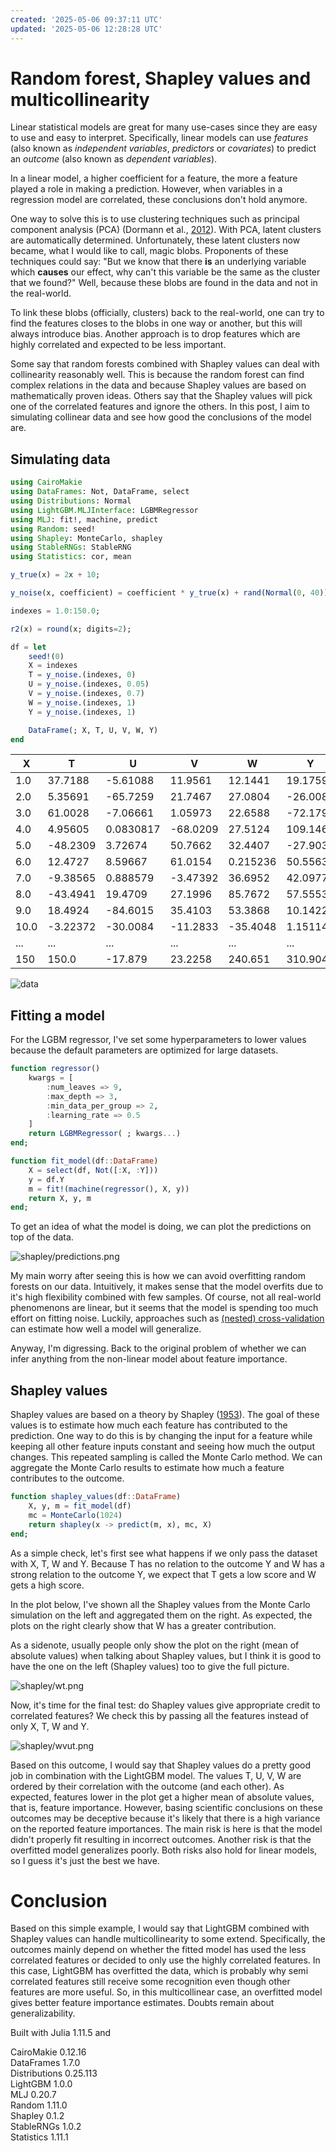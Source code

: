 ```yaml
---
created: '2025-05-06 09:37:11 UTC'
updated: '2025-05-06 12:28:28 UTC'
---
```


# Random forest, Shapley values and multicollinearity

Linear statistical models are great for many use-cases since they are easy to use and easy to interpret.
Specifically, linear models can use _features_ (also known as _independent variables_, _predictors_ or _covariates_) to predict an _outcome_ (also known as _dependent variables_).

In a linear model, a higher coefficient for a feature, the more a feature played a role in making a prediction.
However, when variables in a regression model are correlated, these conclusions don't hold anymore.

One way to solve this is to use clustering techniques such as principal component analysis (PCA) (Dormann et al., [2012](https://doi.org/10.1111/j.1600-0587.2012.07348.x)).
With PCA, latent clusters are automatically determined.
Unfortunately, these latent clusters now became, what I would like to call, magic blobs.
Proponents of these techniques could say:
"But we know that there **is** an underlying variable which **causes** our effect, why can't this variable be the same as the cluster that we found?"
Well, because these blobs are found in the data and not in the real-world.

To link these blobs (officially, clusters) back to the real-world, one can try to find the features closes to the blobs in one way or another, but this will always introduce bias.
Another approach is to drop features which are highly correlated and expected to be less important.

Some say that random forests combined with Shapley values can deal with collinearity reasonably well.
This is because the random forest can find complex relations in the data and because Shapley values are based on mathematically proven ideas.
Others say that the Shapley values will pick one of the correlated features and ignore the others.
In this post, I aim to simulating collinear data and see how good the conclusions of the model are.

## Simulating data

```julia
using CairoMakie
using DataFrames: Not, DataFrame, select
using Distributions: Normal
using LightGBM.MLJInterface: LGBMRegressor
using MLJ: fit!, machine, predict
using Random: seed!
using Shapley: MonteCarlo, shapley
using StableRNGs: StableRNG
using Statistics: cor, mean
```

```julia
y_true(x) = 2x + 10;
```

```julia
y_noise(x, coefficient) = coefficient * y_true(x) + rand(Normal(0, 40));
```

```julia
indexes = 1.0:150.0;
```

```julia
r2(x) = round(x; digits=2);
```

```julia
df = let
    seed!(0)
    X = indexes
    T = y_noise.(indexes, 0)
    U = y_noise.(indexes, 0.05)
    V = y_noise.(indexes, 0.7)
    W = y_noise.(indexes, 1)
    Y = y_noise.(indexes, 1)

    DataFrame(; X, T, U, V, W, Y)
end
```

X | T | U | V | W | Y
--- | --- | --- | --- | --- | ---
1.0 | 37.7188 | -5.61088 | 11.9561 | 12.1441 | 19.1759
2.0 | 5.35691 | -65.7259 | 21.7467 | 27.0804 | -26.0083
3.0 | 61.0028 | -7.06661 | 1.05973 | 22.6588 | -72.1792
4.0 | 4.95605 | 0.0830817 | -68.0209 | 27.5124 | 109.146
5.0 | -48.2309 | 3.72674 | 50.7662 | 32.4407 | -27.9034
6.0 | 12.4727 | 8.59667	| 61.0154 | 0.215236 | 50.5563
7.0 | -9.38565 | 0.888579 | -3.47392 | 36.6952 | 42.0977
8.0 | -43.4941 | 19.4709 | 27.1996 | 85.7672 | 57.5553
9.0 | 18.4924 | -84.6015 | 35.4103 | 53.3868 | 10.1422
10.0 | -3.22372 | -30.0084 | -11.2833 | -35.4048 | 1.15114
... | ... | ... | ... | ... | ...
150 | 150.0 | -17.879 | 23.2258 | 240.651 | 310.904 | 228.384

![data](/files/e80f59ace2862d34)

## Fitting a model

For the LGBM regressor, I've set some hyperparameters to lower values because the default parameters are optimized for large datasets.

```julia
function regressor()
    kwargs = [
        :num_leaves => 9,
        :max_depth => 3,
        :min_data_per_group => 2,
        :learning_rate => 0.5
    ]
    return LGBMRegressor( ; kwargs...)
end;
```

```julia
function fit_model(df::DataFrame)
    X = select(df, Not([:X, :Y]))
    y = df.Y
    m = fit!(machine(regressor(), X, y))
    return X, y, m
end;
```

To get an idea of what the model is doing, we can plot the predictions on top of the data.

![shapley/predictions.png](/files/7f3319f234dad8be)

My main worry after seeing this is how we can avoid overfitting random forests on our data.
Intuitively, it makes sense that the model overfits due to it's high flexibility combined with few samples.
Of course, not all real-world phenomenons are linear, but it seems that the model is spending too much effort on fitting noise.
Luckily, approaches such as [(nested) cross-validation](/posts/nested-cv) can estimate how well a model will generalize.

Anyway, I'm digressing.
Back to the original problem of whether we can infer anything from the non-linear model about feature importance.

## Shapley values

Shapley values are based on a theory by Shapley ([1953](https://doi.org/10.1515/9781400881970-018)).
The goal of these values is to estimate how much each feature has contributed to the prediction.
One way to do this is by changing the input for a feature while keeping all other feature inputs constant and seeing how much the output changes.
This repeated sampling is called the Monte Carlo method.
We can aggregate the Monte Carlo results to estimate how much a feature contributes to the outcome.

```julia
function shapley_values(df::DataFrame)
    X, y, m = fit_model(df)
    mc = MonteCarlo(1024)
    return shapley(x -> predict(m, x), mc, X)
end;
```

As a simple check, let's first see what happens if we only pass the dataset with X, T, W and Y.
Because T has no relation to the outcome Y and W has a strong relation to the outcome Y, we expect that T gets a low score and W gets a high score.

In the plot below, I've shown all the Shapley values from the Monte Carlo simulation on the left and aggregated them on the right.
As expected, the plots on the right clearly show that W has a greater contribution.

As a sidenote, usually people only show the plot on the right (mean of absolute values) when talking about Shapley values, but I think it is good to have the one on the left (Shapley values) too to give the full picture.

![shapley/wt.png](/files/065713e6653f8577)

Now, it's time for the final test: do Shapley values give appropriate credit to correlated features? We check this by passing all the features instead of only X, T, W and Y.

![shapley/wvut.png](/files/b7a42af84ba86b53)

Based on this outcome, I would say that Shapley values do a pretty good job in combination with the LightGBM model.
The values T, U, V, W are ordered by their correlation with the outcome (and each other).
As expected, features lower in the plot get a higher mean of absolute values, that is, feature importance.
However, basing scientific conclusions on these outcomes may be deceptive because it's likely that there is a high variance on the reported feature importances.
The main risk is here is that the model didn't properly fit resulting in incorrect outcomes.
Another risk is that the overfitted model generalizes poorly.
Both risks also hold for linear models, so I guess it's just the best we have.

# Conclusion

Based on this simple example, I would say that LightGBM combined with Shapley values can handle multicollinearity to some extend.
Specifically, the outcomes mainly depend on whether the fitted model has used the less correlated features or decided to only use the highly correlated features.
In this case, LightGBM has overfitted the data, which is probably why semi correlated features still receive some recognition even though other features are more useful.
So, in this multicollinear case, an overfitted model gives better feature importance estimates.
Doubts remain about generalizability.

Built with Julia 1.11.5 and

CairoMakie 0.12.16 \
DataFrames 1.7.0 \
Distributions 0.25.113 \
LightGBM 1.0.0 \
MLJ 0.20.7 \
Random 1.11.0 \
Shapley 0.1.2 \
StableRNGs 1.0.2 \
Statistics 1.11.1

